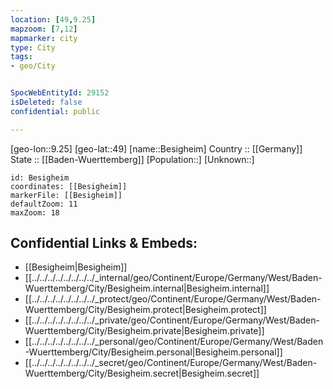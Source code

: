```yaml
---
location: [49,9.25] 
mapzoom: [7,12] 
mapmarker: city 
type: City
tags:
- geo/City


SpocWebEntityId: 29152
isDeleted: false
confidential: public

---
```

[geo-lon::9.25] 
[geo-lat::49] 
[name::Besigheim] 
Country :: [[Germany]]  
State :: [[Baden-Wuerttemberg]] 
[Population::] 
[Unknown::] 


```leaflet
id: Besigheim
coordinates: [[Besigheim]] 
markerFile: [[Besigheim]] 
defaultZoom: 11 
maxZoom: 18
```


## Confidential Links & Embeds: 
- [[Besigheim|Besigheim]]  
- [[../../../../../../../../_internal/geo/Continent/Europe/Germany/West/Baden-Wuerttemberg/City/Besigheim.internal|Besigheim.internal]] 
- [[../../../../../../../../_protect/geo/Continent/Europe/Germany/West/Baden-Wuerttemberg/City/Besigheim.protect|Besigheim.protect]] 
- [[../../../../../../../../_private/geo/Continent/Europe/Germany/West/Baden-Wuerttemberg/City/Besigheim.private|Besigheim.private]] 
- [[../../../../../../../../_personal/geo/Continent/Europe/Germany/West/Baden-Wuerttemberg/City/Besigheim.personal|Besigheim.personal]] 
- [[../../../../../../../../_secret/geo/Continent/Europe/Germany/West/Baden-Wuerttemberg/City/Besigheim.secret|Besigheim.secret]] 
